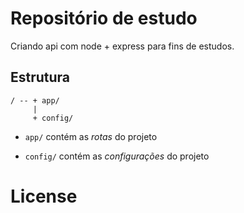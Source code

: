 # Repositório de estudo
Criando api com node + express para fins de estudos. 

## Estrutura

```path
/ -- + app/
     |
     + config/
```

- `app/` contém as _rotas_ do projeto 

- `config/` contém as _configurações_ do projeto 


# License